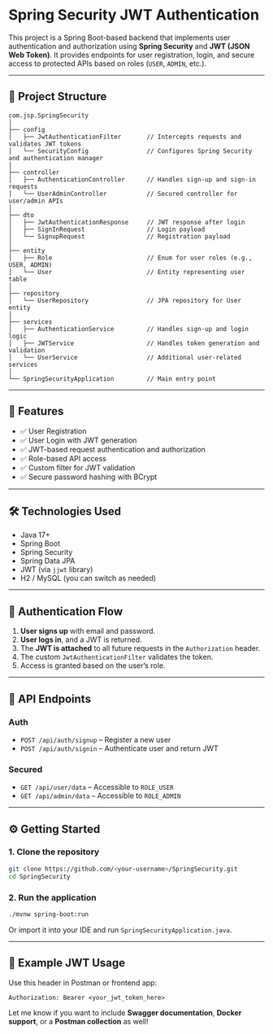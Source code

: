 
# Spring Security JWT Authentication

This project is a Spring Boot-based backend that implements user authentication and authorization using **Spring Security** and **JWT (JSON Web Token)**. It provides endpoints for user registration, login, and secure access to protected APIs based on roles (`USER`, `ADMIN`, etc.).

---

## 📁 Project Structure

```
com.jsp.SpringSecurity
│
├── config
│   ├── JwtAuthenticationFilter       // Intercepts requests and validates JWT tokens
│   └── SecurityConfig                // Configures Spring Security and authentication manager
│
├── controller
│   ├── AuthenticationController      // Handles sign-up and sign-in requests
│   └── UserAdminController           // Secured controller for user/admin APIs
│
├── dto
│   ├── JwtAuthenticationResponse     // JWT response after login
│   ├── SignInRequest                 // Login payload
│   └── SignupRequest                 // Registration payload
│
├── entity
│   ├── Role                          // Enum for user roles (e.g., USER, ADMIN)
│   └── User                          // Entity representing user table
│
├── repository
│   └── UserRepository                // JPA repository for User entity
│
├── services
│   ├── AuthenticationService         // Handles sign-up and login logic
│   ├── JWTService                    // Handles token generation and validation
│   └── UserService                   // Additional user-related services
│
└── SpringSecurityApplication         // Main entry point
```

---

## 🚀 Features

* ✅ User Registration
* ✅ User Login with JWT generation
* ✅ JWT-based request authentication and authorization
* ✅ Role-based API access
* ✅ Custom filter for JWT validation
* ✅ Secure password hashing with BCrypt

---

## 🛠 Technologies Used

* Java 17+
* Spring Boot
* Spring Security
* Spring Data JPA
* JWT (via `jjwt` library)
* H2 / MySQL (you can switch as needed)

---

## 🔐 Authentication Flow

1. **User signs up** with email and password.
2. **User logs in**, and a JWT is returned.
3. The **JWT is attached** to all future requests in the `Authorization` header.
4. The custom `JwtAuthenticationFilter` validates the token.
5. Access is granted based on the user’s role.

---

## 🧪 API Endpoints

### Auth

* `POST /api/auth/signup` – Register a new user
* `POST /api/auth/signin` – Authenticate user and return JWT

### Secured

* `GET /api/user/data` – Accessible to `ROLE_USER`
* `GET /api/admin/data` – Accessible to `ROLE_ADMIN`

---

## ⚙️ Getting Started

### 1. Clone the repository

```bash
git clone https://github.com/<your-username>/SpringSecurity.git
cd SpringSecurity
```

### 2. Run the application

```bash
./mvnw spring-boot:run
```

Or import it into your IDE and run `SpringSecurityApplication.java`.

---

## 🔐 Example JWT Usage

Use this header in Postman or frontend app:

```
Authorization: Bearer <your_jwt_token_here>
```

Let me know if you want to include **Swagger documentation**, **Docker support**, or a **Postman collection** as well!
